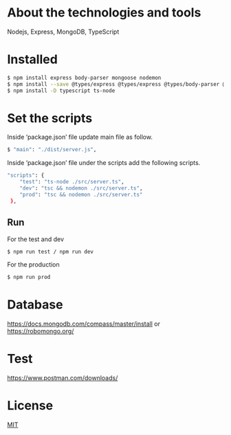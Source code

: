 # About the technologies and tools
Nodejs, Express, MongoDB, TypeScript
# Installed
```bash
$ npm install express body-parser mongoose nodemon
$ npm install --save @types/express @types/express @types/body-parser @types/mongoose @types/nodemon
$ npm install -D typescript ts-node
```

# Set the scripts
Inside ‘package.json’ file update main file as follow.
```bash
$ "main": "./dist/server.js",
```
Inside ‘package.json’ file under the scripts add the following scripts.
```bash
"scripts": {
    "test": "ts-node ./src/server.ts",
    "dev": "tsc && nodemon ./src/server.ts",
    "prod": "tsc && nodemon ./src/server.ts"
 },
```
## Run
For the test and dev
```bash
$ npm run test / npm run dev
```
For the production
```bash
$ npm run prod
```
# Database
https://docs.mongodb.com/compass/master/install
or 
https://robomongo.org/
#  Test
https://www.postman.com/downloads/
# License
[MIT](https://choosealicense.com/licenses/mit/)